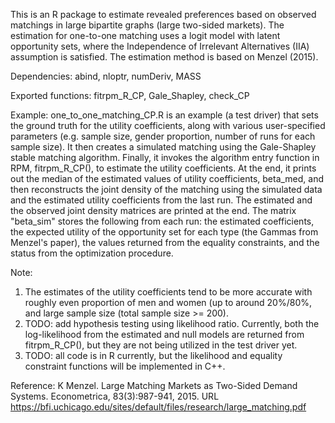 This is an R package to estimate revealed preferences based on observed matchings in large bipartite graphs (large two-sided markets). The estimation for one-to-one matching uses a logit model with latent opportunity sets, where the Independence of Irrelevant Alternatives (IIA) assumption is satisfied. The estimation method is based on Menzel (2015).

Dependencies: abind, nloptr, numDeriv, MASS

Exported functions: fitrpm_R_CP, Gale_Shapley, check_CP

Example: one_to_one_matching_CP.R is an example (a test driver) that sets the ground truth for the utility coefficients, along with various user-specified parameters (e.g. sample size, gender proportion, number of runs for each sample size). It then creates a simulated matching using the Gale-Shapley stable matching algorithm. Finally, it invokes the algorithm entry function in RPM, fitrpm_R_CP(), to estimate the utility coefficients. At the end, it prints out the median of the estimated values of utility coefficients, beta_med, and then reconstructs the joint density of the matching using the simulated data and the estimated utility coefficients from the last run. The estimated and the observed joint density matrices are printed at the end. The matrix "beta_sim" stores the following from each run: the estimated coefficients, the expected utility of the opportunity set for each type (the Gammas from Menzel's paper), the values returned from the equality constraints, and the status from the optimization procedure. 

Note: 
1) The estimates of the utility coefficients tend to be more accurate with roughly even proportion of men and women (up to around 20%/80%, and large sample size (total sample size >= 200).
2) TODO: add hypothesis testing using likelihood ratio. Currently, both the log-likelihood from the estimated and null models are returned from fitrpm_R_CP(), but they are not being utilized in the test driver yet.
3) TODO: all code is in R currently, but the likelihood and equality constraint functions will be implemented in C++.

Reference:
K Menzel. Large Matching Markets as Two-Sided Demand Systems. Econometrica, 83(3):987-941, 2015. URL https://bfi.uchicago.edu/sites/default/files/research/large_matching.pdf 

